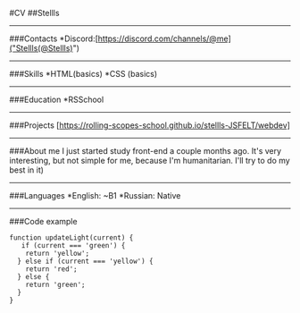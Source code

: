 #CV
##Stellls
*****
###Contacts
*Discord:[https://discord.com/channels/@me]("Stellls(@Stellls)")
*****
###Skills
*HTML(basics)
*CSS (basics)
*****
###Education
*RSSchool
*****
###Projects
[https://rolling-scopes-school.github.io/stellls-JSFELT/webdev]
*****
###About me
I just started study front-end a couple months ago. It's very interesting, but not simple for me, because I'm humanitarian. I'll try to do my best in it)
******
###Languages
*English: ~B1
*Russian: Native
******
###Code example

```
function updateLight(current) {
   if (current === 'green') {
    return 'yellow';
  } else if (current === 'yellow') {
    return 'red';
  } else {
    return 'green';
  }
}
```
